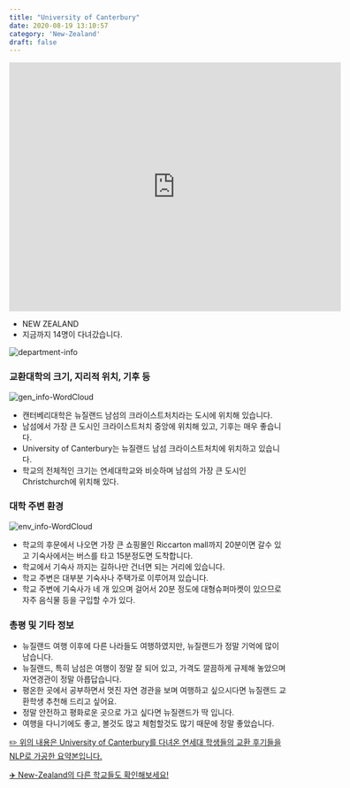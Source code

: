 ```yaml
---
title: "University of Canterbury"
date: 2020-08-19 13:10:57
category: 'New-Zealand'
draft: false
---
```


<iframe
width="600"
height="450"
frameborder="0" style="border:0"
src="https://www.google.com/maps/embed/v1/place?key=AIzaSyC9e1AME-pVmWC4hBpFdu5S4dKzyepa3HQ&q=University+of+Canterbury&center=-43.5224836,172.5794354&zoom=14" allowfullscreen>
</iframe>

* NEW ZEALAND
* 지금까지 14명이 다녀갔습니다. 

![department-info](../plots/NZ000003.png)
### 교환대학의 크기, 지리적 위치, 기후 등
![gen_info-WordCloud](../univ_wordclouds_okt/gen_info/NZ000003_gen_info_okt.png)

* 캔터베리대학은 뉴질랜드 남섬의 크라이스트처치라는 도시에 위치해 있습니다.
* 남섬에서 가장 큰 도시인 크라이스트처치 중앙에 위치해 있고, 기후는 매우 좋습니다.
* University of Canterbury는 뉴질랜드 남섬 크라이스트처치에 위치하고 있습니다.
* 학교의 전체적인 크기는 연세대학교와 비슷하며 남섬의 가장 큰 도시인 Christchurch에 위치해 있다.


### 대학 주변 환경

![env_info-WordCloud](../univ_wordclouds_okt/env_info/NZ000003_env_info_okt.png)

* 학교의 후문에서 나오면 가장 큰 쇼핑몰인 Riccarton mall까지 20분이면 갈수 있고 기숙사에서는 버스를 타고 15분정도면 도착합니다.
* 학교에서 기숙사 까지는 길하나만 건너면 되는 거리에 있습니다.
* 학교 주변은 대부분 기숙사나 주택가로 이루어져 있습니다.
* 학교 주변에 기숙사가 네 개 있으며 걸어서 20분 정도에 대형슈퍼마켓이 있으므로 자주 음식물 등을 구입할 수가 있다.


### 총평 및 기타 정보 
* 뉴질랜드 여행 이후에 다른 나라들도 여행하였지만, 뉴질랜드가 정말 기억에 많이 남습니다.
* 뉴질랜드, 특히 남섬은 여행이 정말 잘 되어 있고, 가격도 깔끔하게 규제해 놓았으며 자연경관이 정말 아릅답습니다.
* 평온한 곳에서 공부하면서 멋진 자연 경관을 보며 여행하고 싶으시다면 뉴질랜드 교환학생 추천해 드리고 싶어요.
* 정말 안전하고 평화로운 곳으로 가고 싶다면 뉴질랜드가 딱 입니다.
* 여행을 다니기에도 좋고, 볼것도 많고 체험할것도 많기 때문에 정말 좋았습니다.


[✏️ 위의 내용은 University of Canterbury를 다녀온 연세대 학생들의 교환 후기들을 NLP로 가공한 요약본입니다.](http://oia.yonsei.ac.kr/partner/expReport.asp?ucode=NZ000003&bgbn=A)

[✈️ New-Zealand의 다른 학교들도 확인해보세요!](https://yonsei-exchange.netlify.app/?category=New-Zealand)
